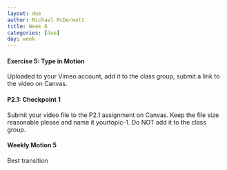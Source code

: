```yaml
---
layout: due
author: Michael McDermott
title: Week 6
categories: [due]
day: week
---
```

#### Exercise 5: Type in Motion
Uploaded to your Vimeo account, add it to the class group, submit a link to the video on Canvas.

#### P2.1: Checkpoint 1
Submit your video file to the P2.1 assignment on Canvas. Keep the file size reasonable please and name it yourtopic-1. Do NOT add it to the class group.

#### Weekly Motion 5
Best transition